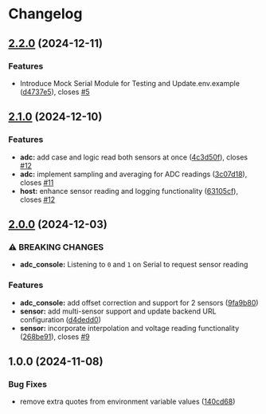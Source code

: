 # Changelog

## [2.2.0](https://github.com/FelizCoder/crewstand.sensor_gateway/compare/v2.1.0...v2.2.0) (2024-12-11)


### Features

* Introduce Mock Serial Module for Testing and Update.env.example ([d4737e5](https://github.com/FelizCoder/crewstand.sensor_gateway/commit/d4737e5f468cb914ed03d961e63af6f9969a4e69)), closes [#5](https://github.com/FelizCoder/crewstand.sensor_gateway/issues/5)

## [2.1.0](https://github.com/FelizCoder/crewstand.sensor_gateway/compare/v2.0.0...v2.1.0) (2024-12-10)


### Features

* **adc:** add case and logic read both sensors at once ([4c3d50f](https://github.com/FelizCoder/crewstand.sensor_gateway/commit/4c3d50fd5bdfdd9db36cb149c86eaf5e14bb9e9d)), closes [#12](https://github.com/FelizCoder/crewstand.sensor_gateway/issues/12)
* **adc:** implement sampling and averaging for ADC readings ([3c07d18](https://github.com/FelizCoder/crewstand.sensor_gateway/commit/3c07d1862790f7ba672e07f0dc8a91346f89805f)), closes [#11](https://github.com/FelizCoder/crewstand.sensor_gateway/issues/11)
* **host:** enhance sensor reading and logging functionality ([63105cf](https://github.com/FelizCoder/crewstand.sensor_gateway/commit/63105cf49d90c31af2a1752a9d43defd3f983f57)), closes [#12](https://github.com/FelizCoder/crewstand.sensor_gateway/issues/12)

## [2.0.0](https://github.com/FelizCoder/crewstand.sensor_gateway/compare/v1.0.0...v2.0.0) (2024-12-03)


### ⚠ BREAKING CHANGES

* **adc_console:** Listening to `0` and `1` on Serial to request sensor reading

### Features

* **adc_console:** add offset correction and support for 2 sensors ([9fa9b80](https://github.com/FelizCoder/crewstand.sensor_gateway/commit/9fa9b80f6cfed349fbfafef1e4de1b7f2b30c6fe))
* **sensor:** add multi-sensor support and update backend URL configuration ([d4dedd0](https://github.com/FelizCoder/crewstand.sensor_gateway/commit/d4dedd008d6b5c3b88e26c7b869826bbf684c4e1))
* **sensor:** incorporate interpolation and voltage reading functionality ([268be91](https://github.com/FelizCoder/crewstand.sensor_gateway/commit/268be916ae344b8e7d013022dc016f1e832b51cd)), closes [#9](https://github.com/FelizCoder/crewstand.sensor_gateway/issues/9)

## 1.0.0 (2024-11-08)


### Bug Fixes

* remove extra quotes from environment variable values ([140cd68](https://github.com/FelizCoder/crewstand.sensor_gateway/commit/140cd68246998af9352adda4b621783f1aaa89c3))
